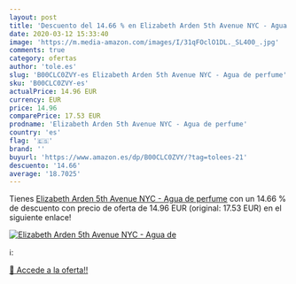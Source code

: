 ```yaml
---
layout: post
title: 'Descuento del 14.66 % en Elizabeth Arden 5th Avenue NYC - Agua de'
date: 2020-03-12 15:33:40
image: 'https://m.media-amazon.com/images/I/31qFOclO1DL._SL400_.jpg'
comments: true
category: ofertas
author: 'tole.es'
slug: 'B00CLC0ZVY-es Elizabeth Arden 5th Avenue NYC - Agua de perfume'
sku: 'B00CLC0ZVY-es'
actualPrice: 14.96 EUR
currency: EUR
price: 14.96
comparePrice: 17.53 EUR
prodname: 'Elizabeth Arden 5th Avenue NYC - Agua de perfume'
country: 'es'
flag: '🇪🇸'
brand: ''
buyurl: 'https://www.amazon.es/dp/B00CLC0ZVY/?tag=tolees-21'
descuento: '14.66'
average: '18.7025'
---
```


Tienes [Elizabeth Arden 5th Avenue NYC - Agua de perfume](https://www.amazon.es/dp/B00CLC0ZVY/?tag=tolees-21) con un 14.66 % de descuento con precio de oferta de 14.96 EUR (original: 17.53 EUR) en el siguiente enlace!

[![Elizabeth Arden 5th Avenue NYC - Agua de](https://m.media-amazon.com/images/I/31qFOclO1DL._SL400_.jpg)](https://www.amazon.es/dp/B00CLC0ZVY/?tag=tolees-21)

ℹ️:


[🛒 Accede a la oferta!!](https://www.amazon.es/dp/B00CLC0ZVY/?tag=tolees-21)

